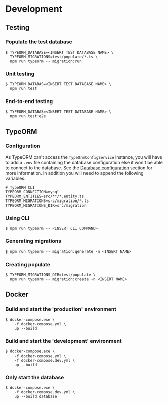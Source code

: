 # Development

## Testing

### Populate the test database
```console
$ TYPEORM_DATABASE=<INSERT TEST DATABASE NAME> \
  TYPEORM_MIGRATIONS=test/populate/*.ts \
  npm run typeorm -- migration:run
```

### Unit testing
```console
$ TYPEORM_DATABAS=<INSERT TEST DATABASE NAME> \
  npm run test
```

### End-to-end testing
```console
$ TYPEORM_DATABAS=<INSERT TEST DATABASE NAME> \
  npm run test:e2e
```

## TypeORM

### Configuration
As TypeORM can't access the `TypeOrmConfigService` instance, you will have to add a `.env` file containing the database configuration else it won't be able to connect to the database. See the [Database configuration](configuration.md#database) section for more information. In addition you will need to append the following variables.
```
# TypeORM CLI
TYPEORM_CONNECTION=mysql
TYPEORM_ENTITIES=src/**/*.entity.ts
TYPEORM_MIGRATIONS=src/migration/*.ts
TYPEORM_MIGRATIONS_DIR=src/migration
```

### Using CLI
```console
$ npm run typeorm -- <INSERT CLI COMMAND>
```

### Generating migrations
```console
$ npm run typeorm -- migration:generate -n <INSERT NAME>
```

### Creating populate 
```console
$ TYPEORM_MIGRATIONS_DIR=test/populate \
  npm run typeorm -- migration:create -n <INSERT NAME>
```

## Docker

### Build and start the 'production' environment
```console
$ docker-compose.exe \
    -f docker-compose.yml \
    up --build
```

### Build and start the 'development' environment
```console
$ docker-compose.exe \
    -f docker-compose.yml \
    -f docker-compose.dev.yml \
    up --build
```

### Only start the database
```console
$ docker-compose.exe \
    -f docker-compose.dev.yml \
    up --build database
```

